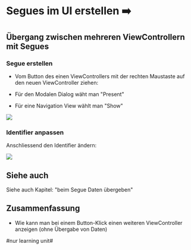 # Segues im UI erstellen ➡️

## Übergang zwischen mehreren ViewControllern mit Segues

### Segue erstellen
- Vom Button des einen ViewControllers mit der rechten Maustaste auf den neuen ViewController ziehen:

- Für den Modalen Dialog wäht man "Present"
- Für eine Navigation View wählt man "Show"

![][image-1]

### Identifier anpassen
Anschliessend den Identifier ändern:

![][image-2]

## Siehe auch

Siehe auch Kapitel: "beim Segue Daten übergeben"

## Zusammenfassung
- Wie kann man bei einem Button-Klick einen weiteren ViewController anzeigen (ohne Übergabe von Daten)

[image-1]:	assets/4c99cb_2732717f25b14362bf3b98f13bbe21a0~mv2.png
[image-2]:	assets/4c99cb_ffd2f85a625d4f5a82dd5496dc16ceca~mv2.png

#nur learning unit#